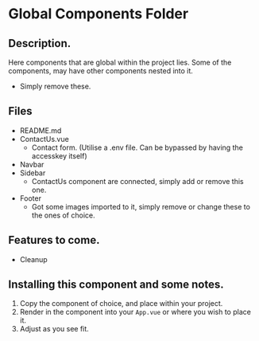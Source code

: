 # Global Components Folder

## Description.
Here components that are global within the project lies.
Some of the components, may have other components nested into it.
  - Simply remove these.


## Files
  - README.md
  - ContactUs.vue
    - Contact form. (Utilise a .env file.  Can be bypassed by having the accesskey itself)
  - Navbar
  - Sidebar
    - ContactUs component are connected, simply add or remove this one.
  - Footer
    - Got some images imported to it, simply remove or change these to the ones of choice.
  

## Features to come.
  - Cleanup


## Installing this component and some notes.
1. Copy the component of choice, and place within your project.
2. Render in the component into your ```App.vue``` or where you wish to place it.
3. Adjust as you see fit.
